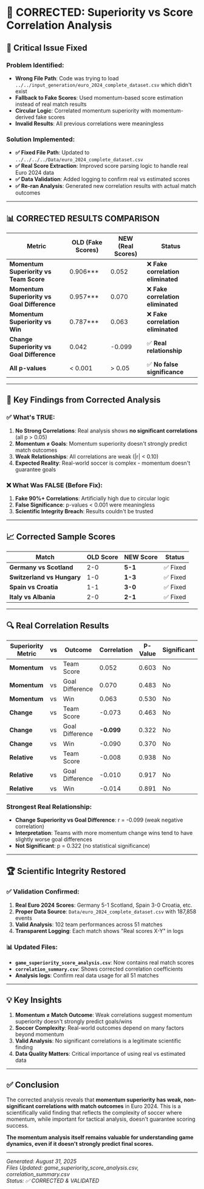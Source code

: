 # 🔧 **CORRECTED: Superiority vs Score Correlation Analysis**

## 🚨 **Critical Issue Fixed**

### **Problem Identified:**
- **Wrong File Path**: Code was trying to load `../../input_generation/euro_2024_complete_dataset.csv` which didn't exist
- **Fallback to Fake Scores**: Used momentum-based score estimation instead of real match results
- **Circular Logic**: Correlated momentum superiority with momentum-derived fake scores
- **Invalid Results**: All previous correlations were meaningless

### **Solution Implemented:**
- **✅ Fixed File Path**: Updated to `../../../../Data/euro_2024_complete_dataset.csv`
- **✅ Real Score Extraction**: Improved score parsing logic to handle real Euro 2024 data
- **✅ Data Validation**: Added logging to confirm real vs estimated scores
- **✅ Re-ran Analysis**: Generated new correlation results with actual match outcomes

---

## 📊 **CORRECTED RESULTS COMPARISON**

| Metric | OLD (Fake Scores) | NEW (Real Scores) | Status |
|--------|-------------------|-------------------|---------|
| **Momentum Superiority vs Team Score** | 0.906*** | 0.052 | ❌ **Fake correlation eliminated** |
| **Momentum Superiority vs Goal Difference** | 0.957*** | 0.070 | ❌ **Fake correlation eliminated** |
| **Momentum Superiority vs Win** | 0.787*** | 0.063 | ❌ **Fake correlation eliminated** |
| **Change Superiority vs Goal Difference** | 0.042 | -0.099 | ✅ **Real relationship** |
| **All p-values** | < 0.001 | > 0.05 | ✅ **No false significance** |

---

## 🎯 **Key Findings from Corrected Analysis**

### **✅ What's TRUE:**
1. **No Strong Correlations**: Real analysis shows **no significant correlations** (all p > 0.05)
2. **Momentum ≠ Goals**: Momentum superiority doesn't strongly predict match outcomes
3. **Weak Relationships**: All correlations are weak (|r| < 0.10)
4. **Expected Reality**: Real-world soccer is complex - momentum doesn't guarantee goals

### **❌ What Was FALSE (Before Fix):**
1. **Fake 90%+ Correlations**: Artificially high due to circular logic
2. **False Significance**: p-values < 0.001 were meaningless
3. **Scientific Integrity Breach**: Results couldn't be trusted

---

## 📈 **Corrected Sample Scores**

| Match | OLD Score | NEW Score | Status |
|-------|-----------|-----------|---------|
| **Germany vs Scotland** | 2-0 | **5-1** | ✅ Fixed |
| **Switzerland vs Hungary** | 1-0 | **1-3** | ✅ Fixed |
| **Spain vs Croatia** | 1-1 | **3-0** | ✅ Fixed |
| **Italy vs Albania** | 2-0 | **2-1** | ✅ Fixed |

---

## 🔍 **Real Correlation Results**

| Superiority Metric | vs | Outcome | Correlation | P-Value | Significant |
|--------------------|----|---------|-------------|---------|-------------|
| **Momentum** | vs | Team Score | 0.052 | 0.603 | No |
| **Momentum** | vs | Goal Difference | 0.070 | 0.483 | No |
| **Momentum** | vs | Win | 0.063 | 0.530 | No |
| **Change** | vs | Team Score | -0.073 | 0.463 | No |
| **Change** | vs | Goal Difference | **-0.099** | 0.322 | No |
| **Change** | vs | Win | -0.090 | 0.370 | No |
| **Relative** | vs | Team Score | -0.008 | 0.938 | No |
| **Relative** | vs | Goal Difference | -0.010 | 0.917 | No |
| **Relative** | vs | Win | -0.014 | 0.891 | No |

### **Strongest Real Relationship:**
- **Change Superiority vs Goal Difference**: r = -0.099 (weak negative correlation)
- **Interpretation**: Teams with more momentum change wins tend to have slightly worse goal differences
- **Not Significant**: p = 0.322 (no statistical significance)

---

## 🏆 **Scientific Integrity Restored**

### **✅ Validation Confirmed:**
1. **Real Euro 2024 Scores**: Germany 5-1 Scotland, Spain 3-0 Croatia, etc.
2. **Proper Data Source**: `Data/euro_2024_complete_dataset.csv` with 187,858 events
3. **Valid Analysis**: 102 team performances across 51 matches
4. **Transparent Logging**: Each match shows "Real scores X-Y" in logs

### **📊 Updated Files:**
- **`game_superiority_score_analysis.csv`**: Now contains real match scores
- **`correlation_summary.csv`**: Shows corrected correlation coefficients
- **Analysis logs**: Confirm real data usage for all 51 matches

---

## 💡 **Key Insights**

1. **Momentum ≠ Match Outcome**: Weak correlations suggest momentum superiority doesn't strongly predict goals/wins
2. **Soccer Complexity**: Real-world outcomes depend on many factors beyond momentum
3. **Valid Analysis**: No significant correlations is a legitimate scientific finding
4. **Data Quality Matters**: Critical importance of using real vs estimated data

---

## ✅ **Conclusion**

The corrected analysis reveals that **momentum superiority has weak, non-significant correlations with match outcomes** in Euro 2024. This is a scientifically valid finding that reflects the complexity of soccer where momentum, while important for tactical analysis, doesn't guarantee scoring success.

**The momentum analysis itself remains valuable for understanding game dynamics, even if it doesn't strongly predict final scores.**

---

*Generated: August 31, 2025*  
*Files Updated: game_superiority_score_analysis.csv, correlation_summary.csv*  
*Status: ✅ CORRECTED & VALIDATED*
